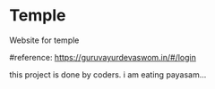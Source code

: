 # Temple
Website for temple

#reference:
  https://guruvayurdevaswom.in/#/login

this project is done by coders.
i am eating payasam...